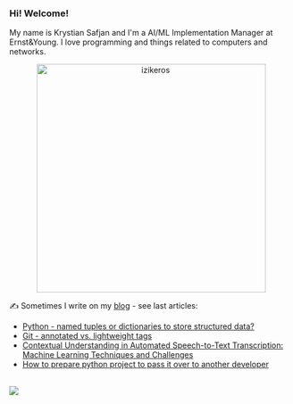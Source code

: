 ### Hi! Welcome!

<!-- INTRO -->
<p>My name is Krystian Safjan and I'm a AI/ML Implementation Manager at Ernst&Young. I love programming and things related to computers and networks.</p>

<!-- TECHNOLOGIES AND STATS -->
<center>
<!-- <p><img align="left" src="https://github-readme-stats.vercel.app/api/top-langs?username=izikeros&show_icons=true&locale=en&layout=compact" alt="izikeros" /></p> -->

<p>&nbsp;<img align="center" src="https://github-readme-stats.vercel.app/api?username=izikeros&count_private=true&show_icons=true" alt="izikeros" width="410" /></p>
</center>

<!-- MY WRITINGS -->
✍️ Sometimes I write on my [blog](http://safjan.com) - see last articles:
<!-- BLOG-POST-LIST:START -->
- [Python - named tuples or dictionaries to store structured data?](https://www.safjan.com/named-tuples-vs-dictionaries/)
- [Git - annotated vs. lightweight tags](https://www.safjan.com/git-annotated-vs-lightweight-tags/)
- [Contextual Understanding in Automated Speech-to-Text Transcription: Machine Learning Techniques and Challenges](https://www.safjan.com/contextual_understanding-speech-to-text/)
- [How to prepare python project to pass it over to another developer](https://www.safjan.com/how_to_prepare_python_project_to_pass_it_over_to_another_developer/)
<!-- BLOG-POST-LIST:END -->

<!-- TROPHY -->
<br />
<img src="https://github-profile-trophy.vercel.app/?username=izikeros&theme=nord&no-frame=true&margin-w=10&column=7" />
